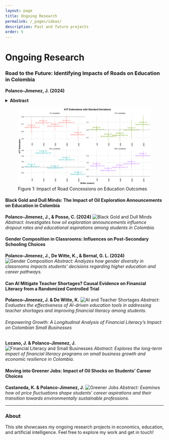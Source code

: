 ```yaml
---
layout: page
title: Ongoing Research
permalink: /_pages/ideas/
description: Past and future projects
order: 5
---
```

 
# Ongoing Research

### Road to the Future: Identifying Impacts of Roads on Education in Colombia
**Polanco-Jimenez, J. (2024)**
<details>
  <summary><strong>Abstract</strong></summary>
  This study examines the impact of Colombia's road concession program on educational outcomes in public schools. Using a staggered difference-in-differences approach, I find that road improvements lead to a significant increase of 0.169 standard deviations in math scores, with the full effect materializing after project completion. Reading scores also show a positive, though less pronounced, trend. These findings are robust to various checks, including alternative estimators and control groups. Additionally, I observe reduced child labor participation and increased higher education pursuit following road improvements. This evidence suggests that Public-Private Partnerships-driven road concession programs can be effective tools for promoting human capital development in developing countries and that policymakers should consider the long-term educational benefits when evaluating infrastructure investments.

</details>

<figure>
  <img src="https://raw.githubusercontent.com/polanco-jaime/polanco-jaime.github.io/main/assets/docs/Road%20to%20the%20Future.png" width="600">
  <figcaption>Figure 1: Impact of Road Concessions on Education Outcomes</figcaption>
</figure>
<!-- <img src="https://raw.githubusercontent.com/polanco-jaime/polanco-jaime.github.io/main/assets/docs/Road%20to%20the%20Future.png" width="600"> -->



#### Black Gold and Dull Minds: The Impact of Oil Exploration Announcements on Education in Colombia
**Polanco-Jimenez, J., & Posso, C. (2024)**
![Black Gold and Dull Minds](path/to/image2.jpg)
*Abstract: Investigates how oil exploration announcements influence dropout rates and educational aspirations among students in Colombia.*

#### Gender Composition in Classrooms: Influences on Post-Secondary Schooling Choices
**Polanco-Jimenez, J., De Witte, K., & Bernal, G. L. (2024)**
![Gender Composition](path/to/image3.jpg)
*Abstract: Analyzes how gender diversity in classrooms impacts students' decisions regarding higher education and career pathways.*

#### Can AI Mitigate Teacher Shortages? Causal Evidence on Financial Literacy from a Randomized Controlled Trial
**Polanco-Jimenez, J. & De Witte, K.**
![AI and Teacher Shortages](path/to/image4.jpg)
*Abstract: Evaluates the effectiveness of AI-driven education tools in addressing teacher shortages and improving financial literacy among students.*

###### Empowering Growth: A Longitudinal Analysis of Financial Literacy’s Impact on Colombian Small Businesses
**Lozano, J. & Polanco-Jimenez, J.**
![Financial Literacy and Small Businesses](path/to/image5.jpg)
*Abstract: Explores the long-term impact of financial literacy programs on small business growth and economic resilience in Colombia.*

#### Moving into Greener Jobs: Impact of Oil Shocks on Students’ Career Choices
**Castaneda, K. & Polanco-Jimenez, J.**
![Greener Jobs](path/to/image6.jpg)
*Abstract: Examines how oil price fluctuations shape students' career aspirations and their transition towards environmentally sustainable professions.*

---

### About
This site showcases my ongoing research projects in economics, education, and artificial intelligence. Feel free to explore my work and get in touch!